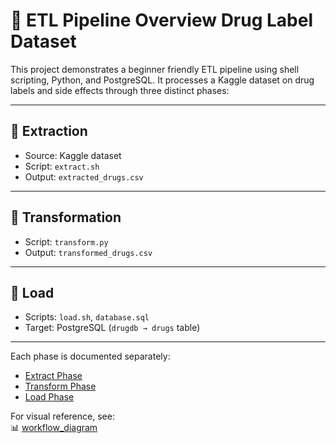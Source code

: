 # 🧪 ETL Pipeline Overview Drug Label Dataset

This project demonstrates a beginner friendly ETL pipeline using shell scripting, Python, and PostgreSQL. It processes a Kaggle dataset on drug labels and side effects through three distinct phases:

---

## 🔹 Extraction
- Source: Kaggle dataset
- Script: `extract.sh`
- Output: `extracted_drugs.csv`

---

## 🔹 Transformation
- Script: `transform.py`
- Output: `transformed_drugs.csv`

---

## 🔹 Load
- Scripts: `load.sh`, `database.sql`
- Target: PostgreSQL (`drugdb → drugs` table)

---

Each phase is documented separately:
- [Extract Phase](Extract_Phase.md)
- [Transform Phase](Transform_Phase.md)
- [Load Phase](Load_Phase.md)

For visual reference, see:  
📊 [workflow_diagram](Linux_ETL_Pipeline_WORKFLOW.png)
